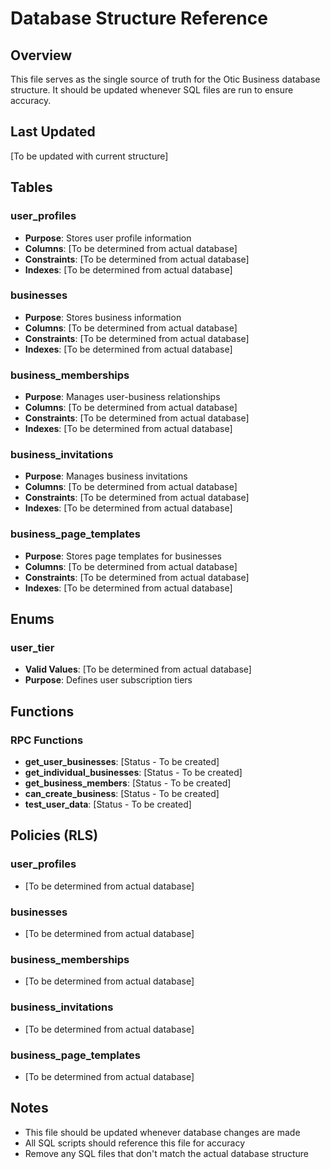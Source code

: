 # Database Structure Reference

## Overview
This file serves as the single source of truth for the Otic Business database structure. It should be updated whenever SQL files are run to ensure accuracy.

## Last Updated
[To be updated with current structure]

## Tables

### user_profiles
- **Purpose**: Stores user profile information
- **Columns**: [To be determined from actual database]
- **Constraints**: [To be determined from actual database]
- **Indexes**: [To be determined from actual database]

### businesses
- **Purpose**: Stores business information
- **Columns**: [To be determined from actual database]
- **Constraints**: [To be determined from actual database]
- **Indexes**: [To be determined from actual database]

### business_memberships
- **Purpose**: Manages user-business relationships
- **Columns**: [To be determined from actual database]
- **Constraints**: [To be determined from actual database]
- **Indexes**: [To be determined from actual database]

### business_invitations
- **Purpose**: Manages business invitations
- **Columns**: [To be determined from actual database]
- **Constraints**: [To be determined from actual database]
- **Indexes**: [To be determined from actual database]

### business_page_templates
- **Purpose**: Stores page templates for businesses
- **Columns**: [To be determined from actual database]
- **Constraints**: [To be determined from actual database]
- **Indexes**: [To be determined from actual database]

## Enums

### user_tier
- **Valid Values**: [To be determined from actual database]
- **Purpose**: Defines user subscription tiers

## Functions

### RPC Functions
- **get_user_businesses**: [Status - To be created]
- **get_individual_businesses**: [Status - To be created]
- **get_business_members**: [Status - To be created]
- **can_create_business**: [Status - To be created]
- **test_user_data**: [Status - To be created]

## Policies (RLS)

### user_profiles
- [To be determined from actual database]

### businesses
- [To be determined from actual database]

### business_memberships
- [To be determined from actual database]

### business_invitations
- [To be determined from actual database]

### business_page_templates
- [To be determined from actual database]

## Notes
- This file should be updated whenever database changes are made
- All SQL scripts should reference this file for accuracy
- Remove any SQL files that don't match the actual database structure




